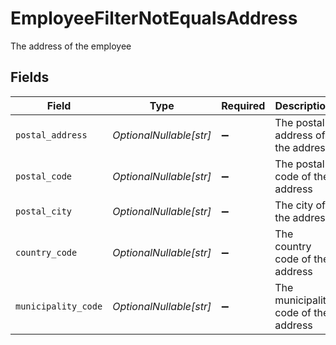 # EmployeeFilterNotEqualsAddress

The address of the employee


## Fields

| Field                                | Type                                 | Required                             | Description                          | Example                              |
| ------------------------------------ | ------------------------------------ | ------------------------------------ | ------------------------------------ | ------------------------------------ |
| `postal_address`                     | *OptionalNullable[str]*              | :heavy_minus_sign:                   | The postal address of the address    | example                              |
| `postal_code`                        | *OptionalNullable[str]*              | :heavy_minus_sign:                   | The postal code of the address       | example                              |
| `postal_city`                        | *OptionalNullable[str]*              | :heavy_minus_sign:                   | The city of the address              | example                              |
| `country_code`                       | *OptionalNullable[str]*              | :heavy_minus_sign:                   | The country code of the address      | example                              |
| `municipality_code`                  | *OptionalNullable[str]*              | :heavy_minus_sign:                   | The municipality code of the address | example                              |